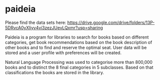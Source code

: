 # paideia

Please find the data sets here: https://drive.google.com/drive/folders/13P-5DRvcA0yXliyv4vi3zezJUevLQxmr?usp=sharing

Paideia is a program for libraries to search for books based on different categories, get book recommendations based on the book description of other books and to find and reserve the optimal seat. User data will be stored and a user profile with preferences will be created.

Natural Language Processing was used to categorise more than 800,000 books and to distinct the 8 final categories in 5 subclasses.
Based on that classifications the books are stored in the library.
